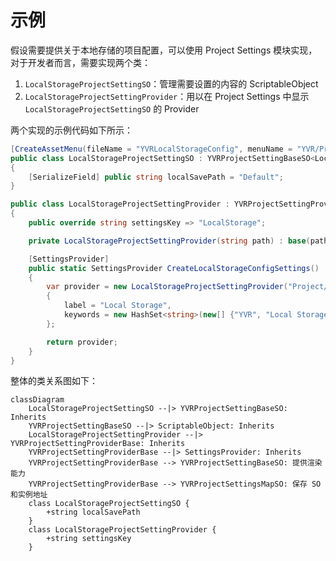 # 示例

假设需要提供关于本地存储的项目配置，可以使用 Project Settings 模块实现，对于开发者而言，需要实现两个类：
1. `LocalStorageProjectSettingSO`：管理需要设置的内容的 ScriptableObject
2. `LocalStorageProjectSettingProvider`：用以在 Project Settings 中显示 `LocalStorageProjectSettingSO` 的 Provider

两个实现的示例代码如下所示：

```csharp
[CreateAssetMenu(fileName = "YVRLocalStorageConfig", menuName = "YVR/ProjectSettings/YVRLocalStorage")]
public class LocalStorageProjectSettingSO : YVRProjectSettingBaseSO<LocalStorageProjectSettingSO>
{
    [SerializeField] public string localSavePath = "Default";
}

public class LocalStorageProjectSettingProvider : YVRProjectSettingProviderBase<LocalStorageProjectSettingSO>
{
    public override string settingsKey => "LocalStorage";

    private LocalStorageProjectSettingProvider(string path) : base(path, SettingsScope.Project) { }

    [SettingsProvider]
    public static SettingsProvider CreateLocalStorageConfigSettings()
    {
        var provider = new LocalStorageProjectSettingProvider("Project/YVR/LocalStorage")
        {
            label = "Local Storage",
            keywords = new HashSet<string>(new[] {"YVR", "Local Storage"})
        };

        return provider;
    }
}
```

整体的类关系图如下：
```mermaid
classDiagram
    LocalStorageProjectSettingSO --|> YVRProjectSettingBaseSO: Inherits
    YVRProjectSettingBaseSO --|> ScriptableObject: Inherits
    LocalStorageProjectSettingProvider --|> YVRProjectSettingProviderBase: Inherits
    YVRProjectSettingProviderBase --|> SettingsProvider: Inherits
    YVRProjectSettingProviderBase --> YVRProjectSettingBaseSO: 提供渲染能力
    YVRProjectSettingProviderBase --> YVRProjectSettingsMapSO: 保存 SO 和实例地址
    class LocalStorageProjectSettingSO {
        +string localSavePath
    }
    class LocalStorageProjectSettingProvider {
        +string settingsKey
    }
```
